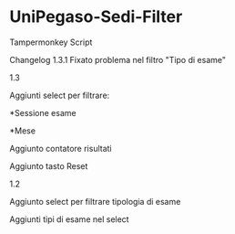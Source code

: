# UniPegaso-Sedi-Filter
Tampermonkey Script

Changelog
1.3.1
Fixato problema nel filtro "Tipo di esame"

1.3

Aggiunti select per filtrare:

  *Sessione esame

  *Mese

Aggiunto contatore risultati

Aggiunto tasto Reset


1.2

Aggiunto select per filtrare tipologia di esame

Aggiunti tipi di esame nel select



